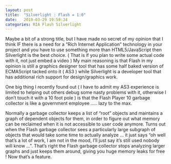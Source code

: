 ```yaml
---
layout: post
title:  "Silverlight : Flash = 1:0"
date:   2010-03-29 19:59:34
categories: RIA Flash Silverlight
---
```


Maybe a bit of a strong title, but I have made no secret of my opinion that I think IF there is a need for a “Rich Internet Application” technology in your project and you have to use something more than HTML5/JavaScript then Silverlight is the best choice. ( That is if you plan to write some actual code with it, not just embed a video ) My main reasoning is that Flash in my opinion is still a graphics designer tool that has some half baked version of ECMAScript tacked onto it ( AS3 ) while Silverlight is a developer tool that has additional rich support for design/graphics work.

One big thing I recently found out ( I have to admit my AS3 experience is limited to helping out others debug some nasty problems with it, otherwise I don’t touch it with a 10 foot pole ) is that the Flash Player 10 garbage collector is like a government employee ….. lazy to the max.

Normally a garbage collector keeps a list of “root” objects and maintains a graph of dependent objects for them, in order to figure out what memory can be reclaimed when it is not accessible to user code anymore. Turns out when the Flash garbage collector sees a particularly large subgraph of objects that would take some time to actually analyze … it just says “oh well that’s a lot of work, I am not in the mood, I’ll just say it’s still used nobody will know …”. That’s right the Flash garbage collector stops analyzing larger graphs and just keeps them around, giving you huge memory leaks for free ! Now that’s a feature.